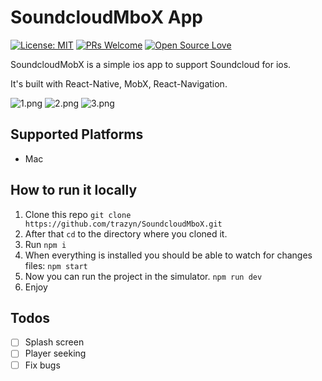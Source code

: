 # SoundcloudMboX App

[![License: MIT](https://img.shields.io/badge/License-MIT-yellow.svg)](https://opensource.org/licenses/MIT)
[![PRs Welcome](https://img.shields.io/badge/PRs-Welcome-brightgreen.svg)](https://github.com/trazyn/SoundcloudMboX/pulls)
[![Open Source Love](https://badges.frapsoft.com/os/v1/open-source.svg?v=102)](https://github.com/ellerbrock/open-source-badge/)

SoundcloudMobX is a simple ios app to support Soundcloud for ios.

It's built with React-Native, MobX, React-Navigation.

![1.png](https://raw.githubusercontent.com/trazyn/SoundcloudMboX/dev/screenshot/1.png)
![2.png](https://raw.githubusercontent.com/trazyn/SoundcloudMboX/dev/screenshot/2.png)
![3.png](https://raw.githubusercontent.com/trazyn/SoundcloudMboX/dev/screenshot/3.png)

## Supported Platforms

* Mac

## How to run it locally

1. Clone this repo `git clone https://github.com/trazyn/SoundcloudMboX.git`
2. After that `cd` to the directory where you cloned it.
3. Run `npm i`
4. When everything is installed you should be able to watch for changes files: `npm start`
5. Now you can run the project in the simulator. `npm run dev`
6. Enjoy

## Todos

- [ ] Splash screen
- [ ] Player seeking
- [ ] Fix bugs
